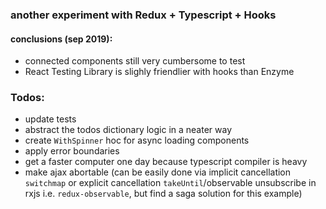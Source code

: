 ### another experiment with Redux + Typescript + Hooks

#### conclusions (sep 2019):

- connected components still very cumbersome to test
- React Testing Library is slighly friendlier with hooks than Enzyme

### Todos:

- update tests
- abstract the todos dictionary logic in a neater way
- create `WithSpinner` hoc for async loading components
- apply error boundaries
- get a faster computer one day because typescript compiler is heavy
- make ajax abortable (can be easily done via implicit cancellation `switchmap` or explicit cancellation `takeUntil`/observable unsubscribe in rxjs i.e. `redux-observable`, but find a saga solution for this example)
